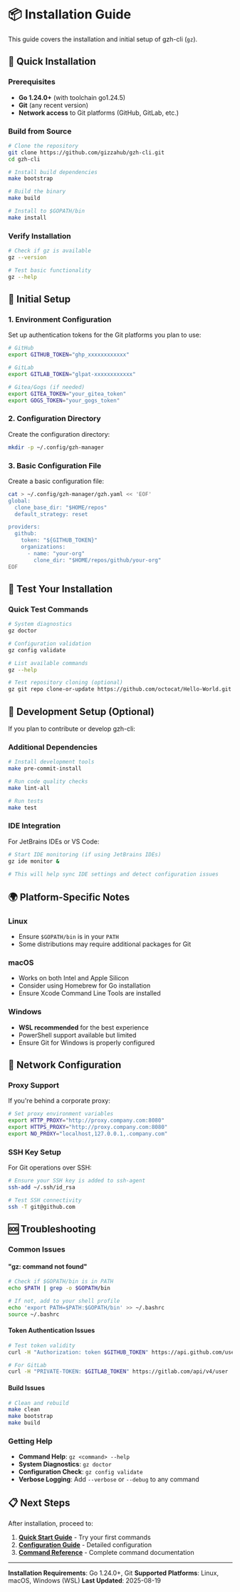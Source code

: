# 📦 Installation Guide

This guide covers the installation and initial setup of gzh-cli (`gz`).

## 🚀 Quick Installation

### Prerequisites
- **Go 1.24.0+** (with toolchain go1.24.5)
- **Git** (any recent version)
- **Network access** to Git platforms (GitHub, GitLab, etc.)

### Build from Source

```bash
# Clone the repository
git clone https://github.com/gizzahub/gzh-cli.git
cd gzh-cli

# Install build dependencies
make bootstrap

# Build the binary
make build

# Install to $GOPATH/bin
make install
```

### Verify Installation

```bash
# Check if gz is available
gz --version

# Test basic functionality
gz --help
```

## 🔧 Initial Setup

### 1. Environment Configuration

Set up authentication tokens for the Git platforms you plan to use:

```bash
# GitHub
export GITHUB_TOKEN="ghp_xxxxxxxxxxxx"

# GitLab
export GITLAB_TOKEN="glpat-xxxxxxxxxxxx"

# Gitea/Gogs (if needed)
export GITEA_TOKEN="your_gitea_token"
export GOGS_TOKEN="your_gogs_token"
```

### 2. Configuration Directory

Create the configuration directory:

```bash
mkdir -p ~/.config/gzh-manager
```

### 3. Basic Configuration File

Create a basic configuration file:

```bash
cat > ~/.config/gzh-manager/gzh.yaml << 'EOF'
global:
  clone_base_dir: "$HOME/repos"
  default_strategy: reset

providers:
  github:
    token: "${GITHUB_TOKEN}"
    organizations:
      - name: "your-org"
        clone_dir: "$HOME/repos/github/your-org"
EOF
```

## 🧪 Test Your Installation

### Quick Test Commands

```bash
# System diagnostics
gz doctor

# Configuration validation
gz config validate

# List available commands
gz --help

# Test repository cloning (optional)
gz git repo clone-or-update https://github.com/octocat/Hello-World.git /tmp/test-repo
```

## 🔨 Development Setup (Optional)

If you plan to contribute or develop gzh-cli:

### Additional Dependencies

```bash
# Install development tools
make pre-commit-install

# Run code quality checks
make lint-all

# Run tests
make test
```

### IDE Integration

For JetBrains IDEs or VS Code:

```bash
# Start IDE monitoring (if using JetBrains IDEs)
gz ide monitor &

# This will help sync IDE settings and detect configuration issues
```

## 🌍 Platform-Specific Notes

### Linux
- Ensure `$GOPATH/bin` is in your `PATH`
- Some distributions may require additional packages for Git

### macOS
- Works on both Intel and Apple Silicon
- Consider using Homebrew for Go installation
- Ensure Xcode Command Line Tools are installed

### Windows
- **WSL recommended** for the best experience
- PowerShell support available but limited
- Ensure Git for Windows is properly configured

## 🔗 Network Configuration

### Proxy Support
If you're behind a corporate proxy:

```bash
# Set proxy environment variables
export HTTP_PROXY="http://proxy.company.com:8080"
export HTTPS_PROXY="http://proxy.company.com:8080"
export NO_PROXY="localhost,127.0.0.1,.company.com"
```

### SSH Key Setup
For Git operations over SSH:

```bash
# Ensure your SSH key is added to ssh-agent
ssh-add ~/.ssh/id_rsa

# Test SSH connectivity
ssh -T git@github.com
```

## 🆘 Troubleshooting

### Common Issues

#### "gz: command not found"
```bash
# Check if $GOPATH/bin is in PATH
echo $PATH | grep -o $GOPATH/bin

# If not, add to your shell profile
echo 'export PATH=$PATH:$GOPATH/bin' >> ~/.bashrc
source ~/.bashrc
```

#### Token Authentication Issues
```bash
# Test token validity
curl -H "Authorization: token $GITHUB_TOKEN" https://api.github.com/user

# For GitLab
curl -H "PRIVATE-TOKEN: $GITLAB_TOKEN" https://gitlab.com/api/v4/user
```

#### Build Issues
```bash
# Clean and rebuild
make clean
make bootstrap
make build
```

### Getting Help

- **Command Help**: `gz <command> --help`
- **System Diagnostics**: `gz doctor`
- **Configuration Check**: `gz config validate`
- **Verbose Logging**: Add `--verbose` or `--debug` to any command

## 📋 Next Steps

After installation, proceed to:

1. **[Quick Start Guide](11-quick-start.md)** - Try your first commands
2. **[Configuration Guide](../40-configuration/40-configuration-guide.md)** - Detailed configuration
3. **[Command Reference](../50-api-reference/50-command-reference.md)** - Complete command documentation

---

**Installation Requirements**: Go 1.24.0+, Git
**Supported Platforms**: Linux, macOS, Windows (WSL)
**Last Updated**: 2025-08-19
